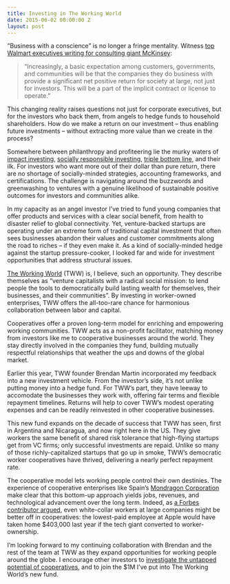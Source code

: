 ```yaml
---
title: Investing in The Working World
date: 2015-06-02 00:00:00 Z
layout: post
---
```




“Business with a conscience” is no longer a fringe mentality. Witness [top Walmart executives writing for consulting giant McKinsey](http://www.mckinsey.com/insights/strategy/business_and_society_in_the_coming_decades):

> “Increasingly, a basic expectation among customers, governments, and communities will be that the companies they do business with provide a significant net positive return for society at large, not just for investors. This will be a part of the implicit contract or license to operate.”

This changing reality raises questions not just for corporate executives, but for the investors who back them, from angels to hedge funds to household shareholders. How do we make a return on our investment – thus enabling future investments – without extracting more value than we create in the process?

Somewhere between philanthropy and profiteering lie the murky waters of [impact investing](http://en.wikipedia.org/wiki/Impact_investing), [socially responsible investing](http://en.wikipedia.org/wiki/Socially_responsible_investing), [triple bottom line](http://en.wikipedia.org/wiki/Triple_bottom_line), and their ilk. For investors who want more out of their dollar than pure return, there are  no shortage of socially-minded strategies, accounting frameworks, and certifications. The challenge is navigating around the buzzwords and greenwashing to ventures with a genuine likelihood of sustainable positive outcomes for investors and communities alike.

In my capacity as an angel investor I’ve tried to fund young companies that offer products and services with a clear social benefit, from health to disaster relief to global connectivity. Yet, venture-backed startups are operating under an extreme form of traditional capital investment that often sees businesses abandon their values and customer commitments along the road to riches – if they even make it. As a kind of socially-minded hedge against the startup pressure-cooker, I looked far and wide for investment opportunities that address structural issues.

[The Working World](http://theworkingworld.org/) (TWW) is, I believe, such an opportunity. They describe themselves as “venture capitalists with a radical social mission: to lend people the tools to democratically build lasting wealth for themselves, their businesses, and their communities”. By investing in worker-owned enterprises, TWW offers the all-too-rare chance for harmonious collaboration between labor and capital.

Cooperatives offer a proven long-term model for enriching and empowering working communities. TWW acts as a non-profit facilitator, matching money from investors like me to cooperative businesses around the world. They stay directly involved in the companies they fund, building mutually respectful relationships that weather the ups and downs of the global market.

Earlier this year, TWW founder Brendan Martin incorporated my feedback into a new investment vehicle. From the investor’s side, it’s not unlike putting money into a hedge fund. For TWW’s part, they have leeway to accomodate the businesses they work with, offering fair terms and flexible repayment timelines. Returns will help to cover TWW’s modest operating expenses and can be readily reinvested in other cooperative businesses.

This new fund expands on the decade of success that TWW has seen, first in Argentina and Nicaragua, and now right here in the US. They give workers the same benefit of shared risk tolerance that high-flying startups get from VC firms; only successful investments are repaid. Unlike so many of those richly-capitalized startups that go up in smoke, TWW’s democratic worker cooperatives have thrived, delivering a nearly perfect repayment rate.

The cooperative model lets working people control their own destinies. The experience of cooperative enterprises like Spain’s [Mondragon Corporation](http://www.mondragon-corporation.com/eng/) make clear that this bottom-up approach yields jobs, revenues, and technological advancement over the long term. Indeed, as [a Forbes contributor argued](http://www.forbes.com/sites/cameronkeng/2014/12/18/if-apple-was-a-worker-cooperative-each-employee-would-earn-at-least-403k/), even white-collar workers at large companies might be better off in cooperatives: the lowest-paid employee at Apple would have taken home $403,000 last year if the tech giant converted to worker-ownership.

I’m looking forward to my continuing collaboration with Brendan and the rest of the team at TWW as they expand opportunities for working people around the globe. I encourage other investors to [investigate the untapped potential of cooperatives](http://blog.ncrp.org/2015/05/investing-in-worker-cooperatives.html), and to join the $1M I’ve put into The Working World’s new fund.
